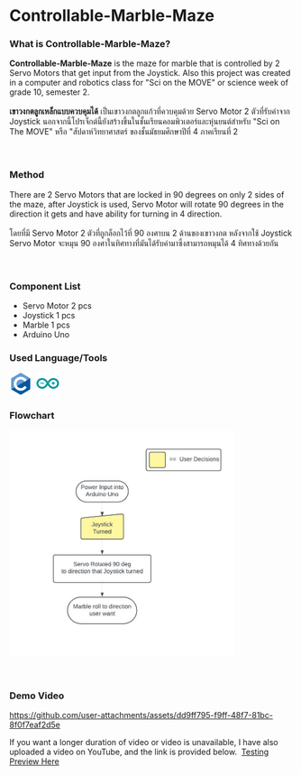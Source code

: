 # Controllable-Marble-Maze

### What is Controllable-Marble-Maze?
**Controllable-Marble-Maze** is the maze for marble that is controlled by 2 Servo Motors that get input from the Joystick. Also this project was created in a computer and robotics class for "Sci on the MOVE" or science week of grade 10, semester 2. 
<br>  
**เขาวงกตลูกเหล็กแบบควบคุมได้** เป็นเขาวงกตลูกแก้วที่ควบคุมด้วย Servo Motor 2 ตัวที่รับค่าจาก Joystick นอกจากนี้โปรเจ็กต์นี้ยังสร้างขึ้นในชั้นเรียนคอมพิวเตอร์และหุ่นยนต์สำหรับ "Sci on The MOVE" หรือ "สัปดาห์วิทยาศาสตร์ ของชั้นมัธยมศึกษาปีที่ 4 ภาคเรียนที่ 2
<br>
<br>
<br>
### Method
There are 2 Servo Motors that are locked in 90 degrees on only 2 sides of the maze, after Joystick is used, Servo Motor will rotate 90 degrees in the direction it gets and have ability for turning in 4 direction.
<br>  
โดยที่มี Servo Motor 2 ตัวที่ถูกล็อกไว้ที่ 90 องศาบน 2 ด้านของเขาวงกต     หลังจากใช้ Joystick Servo Motor จะหมุน 90 องศาในทิศทางที่มันได้รับค่ามาซึ่งสามารถหมุนได้ 4 ทิศทางด้วยกัน
<br>
<br>
<br>
### Component List
- Servo Motor 2 pcs
- Joystick 1 pcs
- Marble 1 pcs 
- Arduino Uno

### Used Language/Tools
<div>
  <img src="https://github.com/devicons/devicon/blob/master/icons/c/c-original.svg" title="C"width="40" height="40"/>&nbsp;
  <img src="https://github.com/devicons/devicon/blob/master/icons/arduino/arduino-original.svg" title="Arduino"width="40" height="40"/>&nbsp;</div>  
</div>

### Flowchart 
<div>
  <img src="./illustration/Flowchart.jpeg"  title="Flowchart"width="400" height="400"/>
</div>
<br>  

<br>  

### Demo Video


https://github.com/user-attachments/assets/dd9ff795-f9ff-48f7-81bc-8f0f7eaf2d5e


If you want a longer duration of video or video is unavailable, I have also uploaded a video on YouTube, and the link is provided below. 
[Testing Preview Here](https://youtube.com/shorts/Df4pVayRqeQ?feature=share)

